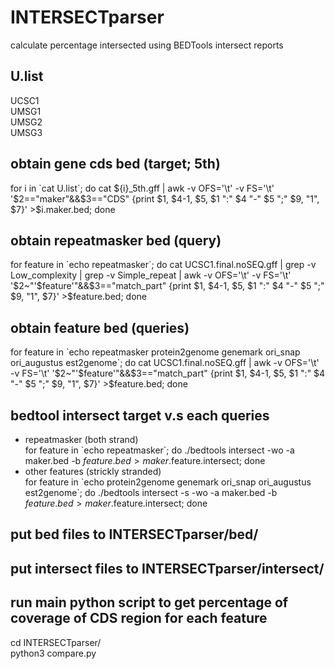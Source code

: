 # INTERSECTparser
calculate percentage intersected using BEDTools intersect reports

## U.list
UCSC1<br>
UMSG1<br>
UMSG2<br>
UMSG3<br>

## obtain gene cds bed (target; 5th)<br>
for i in \`cat U.list\`; do cat ${i}_5th.gff | awk -v OFS='\t' -v FS='\t' '$2=="maker"&&$3=="CDS" {print $1, $4-1, $5, $1 ":" $4 "-" $5 ";" $9, "1", $7}' >$i.maker.bed; done
<br>

## obtain repeatmasker bed (query)<br>
for feature in \`echo repeatmasker\`; do cat UCSC1.final.noSEQ.gff | grep -v Low_complexity | grep -v Simple_repeat | awk -v OFS='\t' -v FS='\t' '$2~"'$feature'"&&$3=="match_part" {print $1, $4-1, $5, $1 ":" $4 "-" $5 ";" $9, "1", $7}' >$feature.bed; done 

## obtain feature bed (queries)<br>
for feature in \`echo  repeatmasker protein2genome genemark ori_snap ori_augustus est2genome\`;
do 
cat UCSC1.final.noSEQ.gff | awk -v OFS='\t' -v FS='\t' '$2~"'$feature'"&&$3=="match_part" {print $1, $4-1, $5, $1 ":" $4 "-" $5 ";" $9, "1", $7}' >$feature.bed;
done
<br>

## bedtool intersect target v.s each queries<br>
* repeatmasker (both strand)<br>
for feature in \`echo repeatmasker\`; do ./bedtools intersect -wo -a maker.bed -b $feature.bed >maker.$feature.intersect; done<br>
* other features (strickly stranded)<br>
for feature in \`echo protein2genome genemark ori_snap ori_augustus est2genome\`; do ./bedtools intersect -s -wo -a maker.bed -b $feature.bed >maker.$feature.intersect; done<br>

## put bed files to INTERSECTparser/bed/<br>

## put intersect files to INTERSECTparser/intersect/<br>

## run main python script to get percentage of coverage of CDS region for each feature<br>
cd INTERSECTparser/<br>
python3 compare.py<br>
